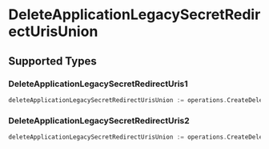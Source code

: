 # DeleteApplicationLegacySecretRedirectUrisUnion


## Supported Types

### DeleteApplicationLegacySecretRedirectUris1

```go
deleteApplicationLegacySecretRedirectUrisUnion := operations.CreateDeleteApplicationLegacySecretRedirectUrisUnionDeleteApplicationLegacySecretRedirectUris1(operations.DeleteApplicationLegacySecretRedirectUris1{/* values here */})
```

### DeleteApplicationLegacySecretRedirectUris2

```go
deleteApplicationLegacySecretRedirectUrisUnion := operations.CreateDeleteApplicationLegacySecretRedirectUrisUnionDeleteApplicationLegacySecretRedirectUris2(operations.DeleteApplicationLegacySecretRedirectUris2{/* values here */})
```

